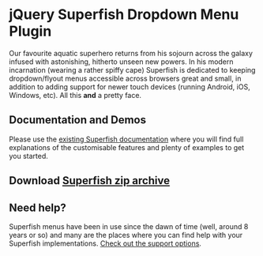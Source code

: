 # jQuery Superfish Dropdown Menu Plugin

Our favourite aquatic superhero returns from his sojourn across the galaxy infused with astonishing, hitherto unseen new powers. In his modern incarnation (wearing a rather spiffy cape) Superfish is dedicated to keeping dropdown/flyout menus accessible across browsers great and small, in addition to adding support for newer touch devices (running Android, iOS, Windows, etc). All this **and** a pretty face.

## Documentation and Demos

Please use the [existing Superfish documentation](https://superfish.joelbirch.co/) where you will find full explanations of the customisable features and plenty of examples to get you started.

## Download [Superfish zip archive](https://github.com/joeldbirch/superfish/archive/master.zip)

## Need help?

Superfish menus have been in use since the dawn of time (well, around 8 years or so) and many are the places where you can find help with your Superfish implementations. [Check out the support options](https://superfish.joelbirch.co/download/#support).
